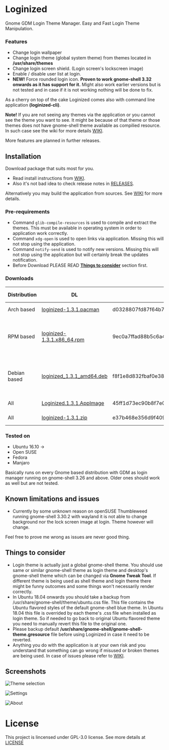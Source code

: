 # Loginized
Gnome GDM Login Theme Manager. Easy and Fast Login Theme Manipulation.

### Features
* Change login wallpaper
* Change login theme (global system theme) from themes located in __/usr/share/themes__
* Change login screen shield. (Login screen's lockscreen image)
* Enable / disable user list at login. 
* __NEW!__ Force rounded login icon. __Proven to work gnome-shell 3.32 onwards as it has support for it.__ Might also work earlier versions but is not tested and in case if it is not working nothing will be done to fix.

As a cherry on top of the cake Loginized comes also with command line application __(loginized-cli)__.

__Note!__ If you are not seeing any themes via the application or you cannot see the theme you want to see. It might be because of that theme or those themes does not have gnome-shell theme available as compilied resource. In such case see the wiki for more details [WIKI](https://github.com/juhaku/loginized/wiki/Help).

More features are planned in further releases.

## Installation
Download package that suits most for you.
 * Read install instructions from [WIKI](https://github.com/juhaku/loginized/wiki).
 * Also it's not bad idea to check release notes in [RELEASES](https://github.com/juhaku/loginized/releases).

Alternatively you may build the application from sources. See [WIKI](https://github.com/juhaku/loginized/wiki#build-application-from-sources) for more details.

### Pre-requirements
 * Command `glib-compile-resources` is used to compile and extract the themes. This must be available in operating system in order to application work correctly.
 * Command `xdg-open` is used to open links via application. Missing this will not stop using the application.
 * Command `notify-send` is used to notify new versions. Missing this will not stop using the application but will certainly break the updates notification.
 * Before Download PLEASE READ [__Things to consider__](#things-to-consider) section first.

### Downloads

Distribution | DL | Sha1 | Required packages
-------------|----|------|------------------
Arch based   | [loginized-1.3.1.pacman](https://github.com/juhaku/loginized/releases/download/1.3.1/loginized-1.3.1.pacman) | 	 d0328807fd87f64b7ec58f5f4fb74e6b77737816 | glib2, xdg-utils
RPM based    | [loginized-1.3.1.x86_64.rpm](https://github.com/juhaku/loginized/releases/download/1.3.1/loginized-1.3.1.x86_64.rpm) | 	 9ec0a7ffad88b5c6a4d5d32dd57f01aad128a550 | glib2-devel, xdg-utils (Open SUSE, Fedora)
Debian based | [loginized_1.3.1_amd64.deb](https://github.com/juhaku/loginized/releases/download/1.3.1/loginized_1.3.1_amd64.deb) | f8f1e8d832fbaf0e38714116f2cf0321ab1f5643 | libglib2.0-bin, libglib2.0-dev-bin, xdg-utils (Ubuntu)
All          | [Loginized.1.3.1.AppImage](https://github.com/juhaku/loginized/releases/download/1.3.1/Loginized.1.3.1.AppImage) | 	 45ff1d73ec90b8f7e0217efb45140e9ac17b7376 | Distro dependant
All          | [loginized-1.3.1.zip](https://github.com/juhaku/loginized/releases/download/1.3.1/loginized-1.3.1.zip) | 	 e37b468e356d9f4090d80dd8f7fa13c1863fbc2a | Distro dependant

### Tested on
* Ubuntu 16.10 ->
* Open SUSE
* Fedora
* Manjaro

Basically runs on every Gnome based distribution with GDM as login manager running on gnome-shell 3.26 and above. Older ones should work as well but are not tested.

## Known limitations and issues

* Currently by some unknown reason on openSUSE Thumbleweed running gnome-shell 3.30.2 with wayland it is not able to change background nor the lock screen image at login. Theme however will change. 

Feel free to prove me wrong as issues are never good thing. 

## Things to consider
 * Login theme is actually just a global gnome-shell theme. You should use same or similar gnome-shell theme as login theme and desktop's gnome-shell theme which can be changed via __Gnome Tweak Tool__. If different theme is being used as shell theme and login theme there might be funny outcomes and some things won't necessarily render correctly.
 * In Ubuntu 18.04 onwards you should take a backup from /usr/share/gnome-shell/theme/ubuntu.css file. This file contains the Ubuntu flavored styles of the default gnome-shell blue theme. In Ubuntu 18.04 this file is overrided by each theme's .css file when installed as login theme. So if needed to go back to original Ubuntu flavored theme you need to manually revert this file to the original one.
 * Please backup default __/usr/share/gnome-shell/gnome-shell-theme.gresource__ file before using Loginized in case it need to be reverted.
 * Anything you do with the application is at your own risk and you understand that something can go wrong if misused or broken themes are being used. In case of issues please refer to [WIKI](https://github.com/juhaku/loginized/wiki/Help).

## Screenshots
![Theme selection](https://github.com/juhaku/loginized/blob/master/screenshots/screen1.png)

![Settings](https://github.com/juhaku/loginized/blob/master/screenshots/screen2.png)

![About](https://github.com/juhaku/loginized/blob/master/screenshots/screen3.png)

# License

This project is lincensed under GPL-3.0 license. See more details at [LICENSE](https://github.com/juhaku/loginized/blob/master/LICENSE)
